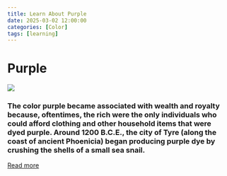 ```yaml
---
title: Learn About Purple
date: 2025-03-02 12:00:00
categories: [Color]
tags: [learning]
---
```


# Purple
![](https://i.pinimg.com/originals/b7/f5/c1/b7f5c160bc8ae930449877f4dffe3e67.png)

### The color purple became associated with wealth and royalty because, oftentimes, the rich were the only individuals who could afford clothing and other household items that were dyed purple. Around 1200 B.C.E., the city of Tyre (along the coast of ancient Phoenicia) began producing purple dye by crushing the shells of a small sea snail.
[Read more](https://www.verywellmind.com/the-color-psychology-of-purple-2795820)
    